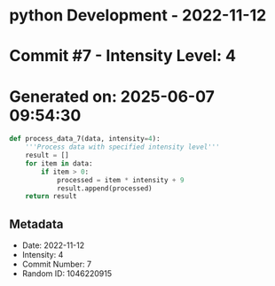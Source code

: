﻿# python Development - 2022-11-12
# Commit #7 - Intensity Level: 4
# Generated on: 2025-06-07 09:54:30
```python
def process_data_7(data, intensity=4):
    '''Process data with specified intensity level'''
    result = []
    for item in data:
        if item > 0:
            processed = item * intensity + 9
            result.append(processed)
    return result
```
## Metadata
- Date: 2022-11-12
- Intensity: 4
- Commit Number: 7
- Random ID: 1046220915
